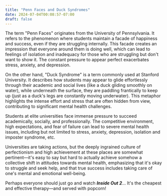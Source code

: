 ```yaml
---
title: "Penn Faces and Duck Syndromes"
date: 2024-07-04T00:08:57-07:00
draft: false
---
```


The term "Penn Faces" originates from the University of Pennsylvania. It refers to the phenomenon where students maintain a facade of happiness and success, even if they are struggling internally. This facade creates an impression that everyone around them is doing well, which can lead to feelings of isolation and inadequacy for those who are struggling but don't want to show it. The constant pressure to appear perfect exacerbates stress, anxiety, and depression.

On the other hand, "Duck Syndrome" is a term commonly used at Stanford University. It describes how students may appear to glide effortlessly through their academic and social lives (like a duck gliding smoothly on water), while underneath the surface, they are paddling frantically to keep up (just as a duck's legs are constantly moving underwater). This metaphor highlights the intense effort and stress that are often hidden from view, contributing to significant mental health challenges.

Students at elite universities face immense pressure to succeed academically, socially, and professionally. The competitive environment, high expectations, and fear of failure can lead to severe mental health issues, including but not limited to stress, anxiety, depression, isolation and imposter syndrome, etc.

Universities are taking actions, but the deeply ingrained culture of perfectionism and high achievement at these places are somewhat pertinent—it's easy to say but hard to actually achieve somehow a collective shift in attitudes towards mental health, emphasizing that it's okay to struggle and seek help, and that true success includes taking care of one's mental and emotional well-being.

Perhaps everyone should just go and watch ***Inside Out 2***... It's the cheapest and effective therapy—and served with popcorn!
